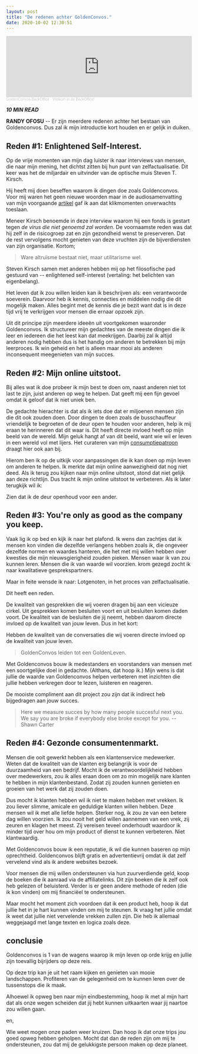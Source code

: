 ```yaml
---
layout: post
title: "De redenen achter GoldenConvos."
date: 2020-10-02 12:30:51
---
```


<iframe width="100%" height="166" scrolling="no" frameborder="no" allow="autoplay" src="https://w.soundcloud.com/player/?url=https%3A//api.soundcloud.com/tracks/880276330&color=%23daa51f&auto_play=false&hide_related=false&show_comments=true&show_user=true&show_reposts=false&show_teaser=true"></iframe><div style="font-size: 10px; color: #cccccc;line-break: anywhere;word-break: normal;overflow: hidden;white-space: nowrap;text-overflow: ellipsis; font-family: Interstate,Lucida Grande,Lucida Sans Unicode,Lucida Sans,Garuda,Verdana,Tahoma,sans-serif;font-weight: 100;"><a href="https://soundcloud.com/goldenconvos" title="GoldenConvos BackOffice" target="_blank" style="color: #cccccc; text-decoration: none;">GoldenConvos BackOffice</a> · <a href="https://soundcloud.com/goldenconvos/backoffice" title="Welkom in de BackOffice!" target="_blank" style="color: #cccccc; text-decoration: none;">Welkom in de BackOffice!</a></div>

<i class="fa fa-clock-o" aria-hidden="true" style="fontsize:20px"> **10 MIN READ**</i>

**RANDY OFOSU** -- Er zijn meerdere redenen achter het bestaan van Goldenconvos. Dus zal ik mijn introductie kort houden en er gelijk in duiken.

## Reden #1: Enlightened Self-Interest.
Op de vrije momenten van mijn dag luister ik naar interviews van mensen, die naar mijn mening, het dichtst zitten bij hun punt van zelfactualisatie. Dit keer was het de miljardair en uitvinder van de optische muis Steven T. Kirsch. 

Hij heeft mij doen beseffen waarom ik dingen doe zoals Goldenconvos. Voor mij waren het geen nieuwe woorden maar in de audiosamenvatting van mijn voorgaande <a href="/_posts/2020-09-10-Hoe-word-ik-een-effectieve-mentor-of-mentee.md" target="_blank">artikel</a> gaf ik aan dat klikmomenten onverwachts toeslaan. 

Meneer Kirsch benoemde in deze interview waarom hij een fonds is gestart tegen *de virus die niet genoemd zal worden*. De voornaamste reden was dat hij zelf in de risicogroep zat en zijn gezondheid wenst te preserveren. Dat de rest vervolgens mocht genieten van deze vruchten zijn de bijverdiensten van zijn organisatie. Kortom;

> Ware altruïsme bestaat niet, maar utilitarisme wel.

Steven Kirsch samen met anderen hebben mij op het filosofische pad gestuurd van -- enlightened self-interest (vertaling: het belichten van eigenbelang). 

Het leven dat ik zou willen leiden kan ik beschrijven als: een verantwoorde soeverein. Daarvoor heb ik kennis, connecties en middelen nodig die dit mogelijk maken. Alles begint met de kennis die je bezit want dat is in deze tijd vrij te verkrijgen voor mensen die ernaar opzoek zijn. 

Uit dit principe zijn meerdere ideeën uit voortgekomen waaronder Goldenconvos. Ik structureer mijn gedachtes van de meeste dingen die ik leer en iedereen die het leest kan dat meekrijgen. Daarbij zal ik altijd anderen nodig hebben dus is het handig om anderen te betrekken bij mijn leerproces. Ik win geheid en het is alleen maar mooi als anderen inconsequent meegenieten van mijn succes.

## Reden #2: Mijn online uitstoot.
Bij alles wat ik doe probeer ik mijn best te doen om, naast anderen niet tot last te zijn, juist anderen op weg te helpen. Dat geeft mij een fijn gevoel omdat ik geloof dat ik niet uniek ben. 

De gedachte hierachter is dat als ik iets doe dat er miljoenen mensen zijn die dit ook zouden doen. Door dingen te doen zoals de busschauffeur vriendelijk te begroeten of de deur open te houden voor anderen, help ik mij eraan te herinneren dat dit waar is. Dit heeft directe invloed heeft op mijn beeld van de wereld. Mijn geluk hangt af van dit beeld, want wie wil er leven in een wereld vol met lijers. Het curateren van mijn <a href="#" target="_blank">consumptiepatroon</a> draagt hier ook aan bij.

Hierom ben ik op de uitkijk voor aanpassingen die ik kan doen op mijn leven om anderen te helpen. Ik merkte dat mijn online aanwezigheid dat nog niet deed. Als ik terug zou kijken naar mijn online uitstoot, stond dat niet gelijk aan deze richtlijn. Dus tracht ik mijn online uitstoot te verbeteren. Als ik later terugkijk wil ik: 

Zien dat ik de deur openhoud voor een ander. 

## Reden #3: You're only as good as the company you keep.
Vaak lig ik op bed en kijk ik naar het plafond. Ik wens dan zachtjes dat ik mensen kon vinden die dezelfde verlangens hebben zoals ik, die ongeveer dezelfde normen en waardes hanteren, die het met mij willen hebben over kwesties die mijn nieuwsgierigheid zouden pieken. Mensen waar ik van zou kunnen leren. Mensen die ik van waarde wil voorzien. krom gezegd zocht ik naar kwalitatieve gesprekspartners. 

Maar in feite wensde ik naar:
Lotgenoten, in het proces van zelfactualisatie. 

Dit heeft een reden.

De kwaliteit van gesprekken die wij voeren dragen bij aan een vicieuze cirkel. Uit gesprekken komen besluiten voort en uit besluiten komen daden voort. De kwaliteit van de besluiten die jij neemt, hebben daarom directe invloed op de kwaliteit van jouw leven. Dus in het kort:

Hebben de kwaliteit van de conversaties die wij voeren directe invloed op de kwaliteit van jouw leven.

> GoldenConvos leiden tot een GoldenLeven.

Met Goldenconvos bouw ik medestanders en voorstanders van mensen met een soortgelijke doel in gedachte. (Althans, dat hoop ik.) Mijn wens is dat jullie de waarde van Goldenconvos helpen verbeteren met inzichten die jullie hebben verkregen door te lezen, luisteren en reageren. 

De mooiste compliment aan dit project zou zijn dat ik indirect heb bijgedragen aan jouw succes.

> Here we measure succes by how many people succesful next you. We say you are broke if everybody else broke except for you. -- Shawn Carter

## Reden #4: Gezonde consumentenmarkt.
Mensen die ooit gewerkt hebben als een klantenservice medewerker. Weten dat de kwaliteit van de klanten erg belangrijk is voor de duurzaamheid van een bedrijf. Mocht ik de verantwoordelijkheid hebben over medewerkers, zou ik alles eraan doen om zo min mogelijk nare klanten te hebben in mijn klantenbestand. Zodat zij zouden kunnen genieten en groeien van het werk dat zij zouden doen.

Dus mocht ik klanten hebben wil ik niet te maken hebben met vrekken. Ik zou liever slimme, amicale en geduldige klanten willen hebben. Deze mensen wil ik met alle liefde helpen. Sterker nog, ik zou ze van een betere dag willen voorzien. Ik zou nooit het geld willen aannemen van een vrek, zij zeuren en klagen het meest. Zij vereisen teveel onderhoudt waardoor ik minder tijd over hou om mijn product of dienst te kunnen verbeteren. Niet klantwaardig.

Met Goldenconvos bouw ik een reputatie, ik wil die kunnen baseren op mijn oprechtheid. Goldenconvos blijft gratis en advertentievrij omdat ik dat zelf vervelend vind als ik andere websites bezoek. 

Voor mensen die mij willen ondersteunen via hun zuurverdiende geld, koop de boeken die ik aanraad via de affiliatelinks. Dit zijn boeken die ik zelf ook heb gelezen of beluisterd. Verder is er geen andere methode of reden (die ik kon vinden) om mij financiëel te ondersteunen.

Maar mocht het moment zich voordoen dat ik een product heb, hoop ik dat jullie het in je hart kunnen vinden om mij te steunen. Ik vraag het jullie omdat ik weet dat jullie niet vervelende vrekken zullen zijn. Die heb ik allemaal weggejaagd met lange texten en logica zoals deze.

## conclusie
Goldenconvos is 1 van de wagens waarop ik mijn leven op orde krijg en jullie zijn toevallig bijrijders op deze reis. 

Op deze trip kan je uit het raam kijken en genieten van mooie landschappen. Profiteren van de gelegenheid om te kunnen leren over de tussenstops die ik maak. 

Alhoewel ik opweg ben naar mijn eindbestemming, hoop ik met al mijn hart dat als onze wegen scheiden dat jij hebt kunnen uitkaarten waar jij naartoe zou willen gaan. 

en,

Wie weet mogen onze paden weer kruizen. Dan hoop ik dat onze trips jou goed opweg hebben geholpen. Mocht dat dan de reden zijn om mij te ondersteunen, zou dat mij de gelukkigste persoon maken op deze planeet.